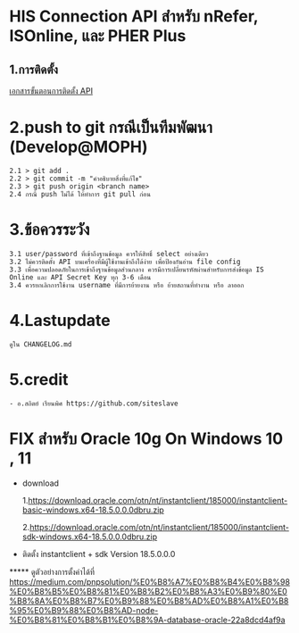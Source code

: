 # HIS Connection API สำหรับ nRefer, ISOnline, และ PHER Plus

## 1.การติดตั้ง
[เอกสารขั้นตอนการติดตั้ง API](https://connect.moph.go.th/pher-plus/#/main/link)

# 2.push to git กรณีเป็นทีมพัฒนา (Develop@MOPH)
```
2.1 > git add .
2.2 > git commit -m "คำอธิบายสิ่งที่แก้ไข"
2.3 > git push origin <branch name>
2.4 กรณี push ไม่ได้ ให้ทำการ git pull ก่อน
```

# 3.ข้อควรระวัง
```
3.1 user/password ที่เข้าถึงฐานข้อมูล ควรให้สิทธิ์ select อย่างเดียว
3.2 ไม่ควรติดตั้ง API บนเครื่องที่มีผู้ใช้งานเข้าถึงได้ง่าย เพื่อป้องกันอ่าน file config
3.3 เพื่อความปลอดภัยในการเข้าถึงฐานข้อมูลส่วนกลาง ควรมีการเปลี่ยนรหัสผ่านสำหรับการส่งข้อมูล IS Online และ API Secret Key ทุก 3-6 เดือน
3.4 ควรยกเลิกการใช้งาน username ที่มีการย้ายงาน หรือ ย้ายสถานที่ทำงาน หรือ ลาออก
```

# 4.Lastupdate
```
ดูใน CHANGELOG.md
```

# 5.credit
```
- อ.สถิตย์ เรียนพิศ https://github.com/siteslave
```

# FIX สำหรับ Oracle 10g On Windows 10 , 11
- download 

    1.https://download.oracle.com/otn/nt/instantclient/185000/instantclient-basic-windows.x64-18.5.0.0.0dbru.zip

    2.https://download.oracle.com/otn/nt/instantclient/185000/instantclient-sdk-windows.x64-18.5.0.0.0dbru.zip

- ติดตั้ง instantclient + sdk  Version 18.5.0.0.0

***** ดูตัวอย่างการตั้งค่าได้ที่ https://medium.com/pnpsolution/%E0%B8%A7%E0%B8%B4%E0%B8%98%E0%B8%B5%E0%B8%81%E0%B8%B2%E0%B8%A3%E0%B9%80%E0%B8%8A%E0%B8%B7%E0%B9%88%E0%B8%AD%E0%B8%A1%E0%B8%95%E0%B9%88%E0%B8%AD-node-%E0%B8%81%E0%B8%B1%E0%B8%9A-database-oracle-22a8dcd4af9a
